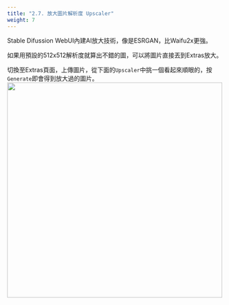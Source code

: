 ```yaml
---
title: "2.7. 放大圖片解析度 Upscaler"
weight: 7
---
```


Stable Difussion WebUI內建AI放大技術，像是ESRGAN，比Waifu2x更強。

如果用預設的512x512解析度就算出不錯的圖，可以將圖片直接丟到Extras放大。

切換至Extras頁面，上傳圖片，從下面的`Upscaler`中挑一個看起來順眼的，按`Generate`即會得到放大過的圖片。
<img src=/posts/stable-diffusion-webui-manuals/images/6s3J611.webp alt=""  width=500 loading="lazy">
